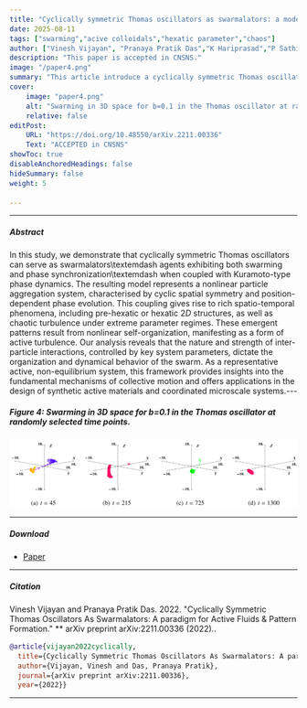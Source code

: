 ```yaml
---
title: "Cyclically symmetric Thomas oscillators as swarmalators: a model for active fluids and pattern formation" 
date: 2025-08-11
tags: ["swarming","acive colloidals","hexatic parameter","chaos"]
author: ["Vinesh Vijayan", "Pranaya Pratik Das","K Hariprasad","P Sathish Kumar"]
description: "This paper is accepted in CNSNS." 
image: "/paper4.png"
summary: "This article introduce a cyclically symmetric Thomas oscillator model coupled with Kuramoto‑type phase dynamics—dubbed “swarmalators”—that self‑organise into both crystalline and chaotic spatiotemporal patterns, offering a versatile paradigm for active fluids and pattern formation in active matter systems." 
cover:
    image: "paper4.png"
    alt: "Swarming in 3D space for b=0.1 in the Thomas oscillator at randomly selected time points."
    relative: false
editPost:
    URL: "https://doi.org/10.48550/arXiv.2211.00336"
    Text: "ACCEPTED in CNSNS"
showToc: true
disableAnchoredHeadings: false
hideSummary: false
weight: 5

---
```


---

##### Abstract

In this study, we demonstrate that cyclically symmetric Thomas oscillators can serve as swarmalators\textemdash agents exhibiting both swarming and phase synchronization\textemdash when coupled with Kuramoto-type phase dynamics. The resulting model represents a nonlinear particle aggregation system, characterised by cyclic spatial symmetry and position-dependent phase evolution. This coupling gives rise to rich spatio-temporal phenomena, including pre-hexatic or hexatic $2D$ structures, as well as chaotic turbulence under extreme parameter regimes. These emergent patterns result from nonlinear self-organization, manifesting as a form of active turbulence. Our analysis reveals that the nature and strength of inter-particle interactions, controlled by key system parameters, dictate the organization and dynamical behavior of the swarm. As a representative active, non-equilibrium system, this framework provides insights into the fundamental mechanisms of collective motion and offers applications in the design of synthetic active materials and coordinated microscale systems.---

##### Figure 4: Swarming in 3D space for b=0.1 in the Thomas oscillator at randomly selected time points.

![](paper4.png)

---

##### Download

+ [Paper](paper4.pdf)

---

##### Citation

Vinesh Vijayan and Pranaya Pratik Das. 2022. "Cyclically Symmetric Thomas Oscillators As Swarmalators: A paradigm for Active Fluids \& Pattern Formation." ** arXiv preprint arXiv:2211.00336 (2022)..

```BibTeX
@article{vijayan2022cyclically,
  title={Cyclically Symmetric Thomas Oscillators As Swarmalators: A paradigm for Active Fluids & Pattern Formation},
  author={Vijayan, Vinesh and Das, Pranaya Pratik},
  journal={arXiv preprint arXiv:2211.00336},
  year={2022}}
```

---
